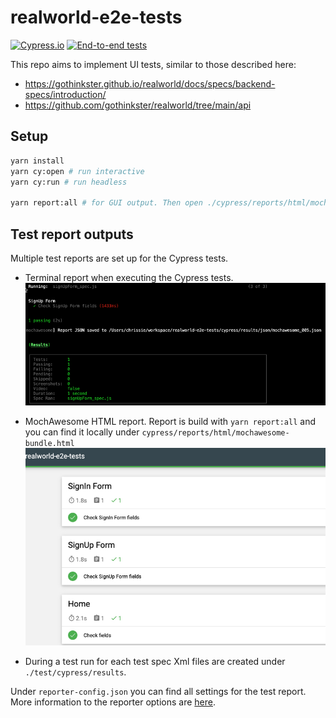 # realworld-e2e-tests

[![Cypress.io](https://img.shields.io/badge/tested%20with-Cypress-04C38E.svg)](https://www.cypress.io/) [![End-to-end tests](https://github.com/gothinkster/realworld-e2e-tests/actions/workflows/cypress-workflow.yml/badge.svg)](https://github.com/gothinkster/realworld-e2e-tests/actions/workflows/cypress-workflow.yml)

This repo aims to implement UI tests, similar to those described here:

- https://gothinkster.github.io/realworld/docs/specs/backend-specs/introduction/
- https://github.com/gothinkster/realworld/tree/main/api

## Setup

```bash
yarn install
yarn cy:open # run interactive
yarn cy:run # run headless

yarn report:all # for GUI output. Then open ./cypress/reports/html/mochawesome-bundle.html  
```

## Test report outputs

Multiple test reports are set up for the Cypress tests.

- Terminal report when executing the Cypress tests.
  ![terminal test report](./assets/terminalReport.jpg)

- MochAwesome HTML report. Report is build with `yarn report:all` and you can find it locally under `cypress/reports/html/mochawesome-bundle.html`
  ![HTML test report](./assets/htmlReport.jpg)

- During a test run for each test spec Xml files are created under `./test/cypress/results`.

Under `reporter-config.json` you can find all settings for the test report. More information to the reporter options are [here](https://docs.cypress.io/guides/tooling/reporters.html).
